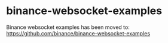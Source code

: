 # binance-websocket-examples
Binance websocket examples has been moved to: https://github.com/binance/binance-websocket-examples
